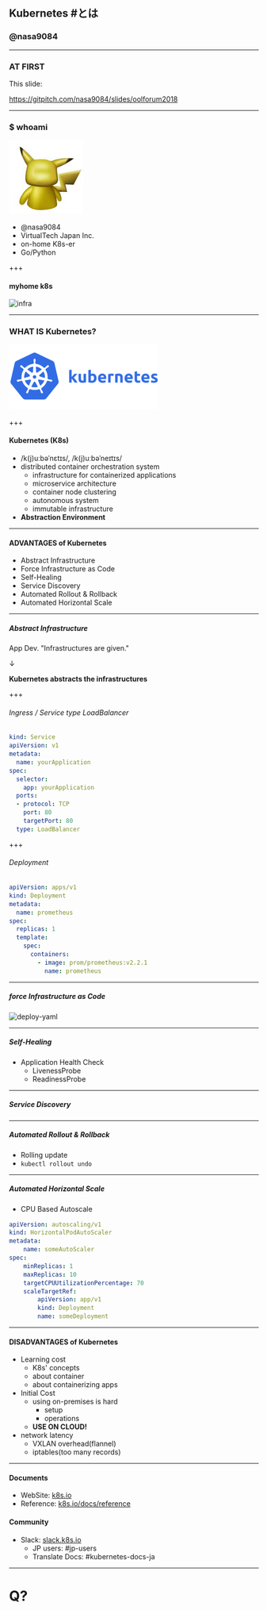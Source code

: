 ## Kubernetes #とは
### @nasa9084

---

### AT FIRST

This slide:

https://gitpitch.com/nasa9084/slides/oolforum2018

---

### $ whoami

![pika](assets/image/pika.jpg)

* @nasa9084
* VirtualTech Japan Inc.
* on-home K8s-er
* Go/Python

+++

#### myhome k8s

![infra](assets/image/myhome_infra.png)

---

### WHAT IS Kubernetes?

![kubernetes](assets/image/kubernetes.png)

+++

#### Kubernetes (K8s)

* /k(j)uːbəˈnɛtɪs/, /k(j)uːbəˈneɪtɪs/
* distributed container orchestration system
  * infrastructure for containerized applications
  * microservice architecture
  * container node clustering
  * autonomous system
  * immutable infrastructure
* **Abstraction Environment**

---

#### ADVANTAGES of Kubernetes

* Abstract Infrastructure
* Force Infrastructure as Code
* Self-Healing
* Service Discovery
* Automated Rollout & Rollback
* Automated Horizontal Scale

---

##### Abstract Infrastructure

App Dev. "Infrastructures are given."

↓

**Kubernetes abstracts the infrastructures**

+++

###### Ingress / Service type LoadBalancer

``` yaml
kind: Service
apiVersion: v1
metadata:
  name: yourApplication
spec:
  selector:
    app: yourApplication
  ports:
  - protocol: TCP
    port: 80
    targetPort: 80
  type: LoadBalancer
```

+++

###### Deployment

``` yaml
apiVersion: apps/v1
kind: Deployment
metadata:
  name: prometheus
spec:
  replicas: 1
  template:
    spec:
      containers:
        - image: prom/prometheus:v2.2.1
          name: prometheus
```

---

##### force Infrastructure as Code

![deploy-yaml](assets/image/deploy.png)

---

##### Self-Healing

* Application Health Check
  * LivenessProbe
  * ReadinessProbe

---

##### Service Discovery

---

##### Automated Rollout & Rollback

* Rolling update
* `kubectl rollout undo`

---

##### Automated Horizontal Scale

* CPU Based Autoscale

``` yaml
apiVersion: autoscaling/v1
kind: HorizontalPodAutoScaler
metadata:
    name: someAutoScaler
spec:
    minReplicas: 1
    maxReplicas: 10
    targetCPUUtilizationPercentage: 70
    scaleTargetRef:
        apiVersion: app/v1
        kind: Deployment
        name: someDeployment
```

---

#### DISADVANTAGES of Kubernetes

* Learning cost
  * K8s' concepts
  * about container
  * about containerizing apps
* Initial Cost
  * using on-premises is hard
    * setup
    * operations
  * **USE ON CLOUD!**
* network latency
  * VXLAN overhead(flannel)
  * iptables(too many records)

---

#### Documents

* WebSite: [k8s.io](https://kubernetes.io)
* Reference: [k8s.io/docs/reference](https://kubernetes.io/docs/reference/)

#### Community

* Slack: [slack.k8s.io](http://slack.k8s.io/)
  * JP users: #jp-users
  * Translate Docs: #kubernetes-docs-ja

---

# Q?
